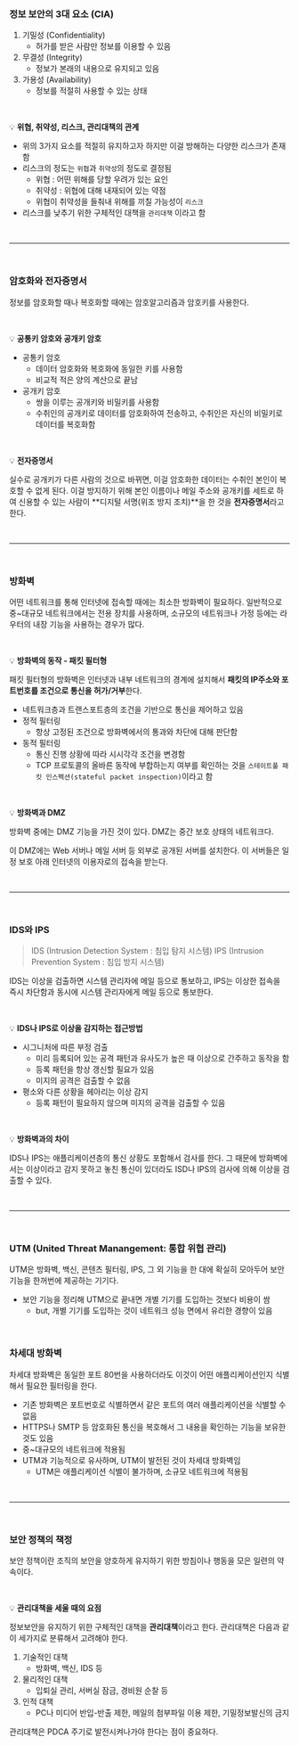 ### 정보 보안의 3대 요소 (CIA)

1. 기밀성 (Confidentiality)
   - 허가를 받은 사람만 정보를 이용할 수 있음
2. 무결성 (Integrity)
   - 정보가 본래의 내용으로 유지되고 있음
3. 가용성 (Availability)
   - 정보를 적절히 사용할 수 있는 상태

<br/>

💡 **위협, 취약성, 리스크, 관리대책의 관계**

- 위의 3가지 요소를 적절히 유지하고자 하지만 이걸 방해하는 다양한 리스크가 존재함
- 리스크의 정도는 `위협`과 `취약성`의 정도로 결정됨
  - 위협 : 어떤 위해를 당할 우려가 있는 요인
  - 취약성 : 위협에 대해 내재되어 있는 약점
  - 위협이 취약성을 들춰내 위해를 끼칠 가능성이 `리스크`
- 리스크를 낮추기 위한 구체적인 대책을 `관리대책` 이라고 함

<br/>

------

<br/>

### 암호화와 전자증명서

정보를 암호화할 때나 복호화할 때에는 암호알고리즘과 암호키를 사용한다.

<br/>

💡 **공통키 암호와 공개키 암호**

- 공통키 암호
  - 데이터 암호화와 복호화에 동일한 키를 사용함
  - 비교적 적은 양의 계산으로 끝남
- 공개키 암호
  - 쌍을 이루는 공개키와 비밀키를 사용함
  - 수취인의 공개키로 데이터를 암호화하여 전송하고, 수취인은 자신의 비밀키로 데이터를 복호화함

<br/>

💡 **전자증명서**

실수로 공개키가 다른 사람의 것으로 바뀌면, 이걸 암호화한 데이터는 수취인 본인이 복호할 수 없게 된다. 이걸 방지하기 위해 본인 이름이나 메일 주소와 공개키를 세트로 하여 신용할 수 있는 사람이 **디지털 서명(위조 방지 조치)**을 한 것을 **전자증명서**라고 한다.

<br/>

------

<br/>

### 방화벽

어떤 네트워크를 통해 인터넷에 접속할 때에는 최소한 방화벽이 필요하다. 일반적으로 중~대규모 네트워크에서는 전용 장치를 사용하며, 소규모의 네트워크나 가정 등에는 라우터의 내장 기능을 사용하는 경우가 많다.

<br/>

💡 **방화벽의 동작 - 패킷 필터형**

패킷 필터형의 방화벽은 인터넷과 내부 네트워크의 경계에 설치해서 **패킷의 IP주소와 포트번호를 조건으로 통신을 허가/거부**한다.

- 네트워크층과 트랜스포트층의 조건을 기반으로 통신을 제어하고 있음
- 정적 필터링
  - 항상 고정된 조건으로 방화벽에서의 통과와 차단에 대해 판단함
- 동적 필터링
  - 통신 진행 상황에 따라 시시각각 조건을 변경함
  - TCP 프로토콜의 올바른 동작에 부합하는지 여부를 확인하는 것을 `스테이트풀 패킷 인스펙션(stateful packet inspection)`이라고 함

<br/>

💡 **방화벽과 DMZ**

방화벽 중에는 DMZ 기능을 가진 것이 있다. DMZ는 중간 보호 상태의 네트워크다.

이 DMZ에는 Web 서버나 메일 서버 등 외부로 공개된 서버를 설치한다. 이 서버들은 일정 보호 아래 인터넷의 이용자로의 접속을 받는다.

<br/>

------

<br/>

### IDS와 IPS

> IDS (Intrusion Detection System : 침입 탐지 시스템) IPS (Intrusion Prevention System : 침입 방지 시스템)

IDS는 이상을 검출하면 시스템 관리자에 메일 등으로 통보하고, IPS는 이상한 접속을 즉시 차단함과 동시에 시스템 관리자에게 메일 등으로 통보한다.

<br/>

💡 **IDS나 IPS로 이상을 감지하는 접근방법**

- 시그니처에 따른 부정 검출
  - 미리 등록되어 있는 공격 패턴과 유사도가 높은 때 이상으로 간주하고 동작을 함
  - 등록 패턴을 항상 갱신할 필요가 있음
  - 미지의 공격은 검출할 수 없음
- 평소와 다른 상황을 헤아리는 이상 감지
  - 등록 패턴이 필요하지 않으며 미지의 공격을 검출할 수 있음

<br/>

💡 **방화벽과의 차이**

IDS나 IPS는 애플리케이션층의 통신 상황도 포함해서 검사를 한다. 그 때문에 방화벽에서는 이상이라고 감지 못하고 놓친 통신이 있더라도 ISD나 IPS의 검사에 의해 이상을 검출할 수 있다.

<br/>

------

<br/>

### UTM (United Threat Manangement: 통합 위협 관리)

UTM은 방화벽, 백신, 콘텐츠 필터링, IPS, 그 외 기능을 한 대에 확실히 모아두어 보안 기능을 한꺼번에 제공하는 기기다.

- 보안 기능을 정리해 UTM으로 끝내면 개별 기기를 도입하는 것보다 비용이 쌈
  - but, 개별 기기를 도입하는 것이 네트워크 성능 면에서 유리한 경향이 있음

<br/>

### 차세대 방화벽

차세대 방화벽은 동일한 포트 80번을 사용하더라도 이것이 어떤 애플리케이션인지 식별해서 필요한 필터링을 한다.

- 기존 방화벽은 포트번호로 식별하면서 같은 포트의 여러 애플리케이션을 식별할 수 없음
- HTTPS나 SMTP 등 암호화된 통신을 복호해서 그 내용을 확인하는 기능을 보유한 것도 있음
- 중~대규모의 네트워크에 적용됨
- UTM과 기능적으로 유사하며, UTM이 발전된 것이 차세대 방화벽임
  - UTM은 애플리케이션 식별이 불가하며, 소규모 네트워크에 적용됨

<br/>

------

<br/>

### 보안 정책의 책정

보안 정책이란 조직의 보안을 양호하게 유지하기 위한 방침이나 행동을 모은 일련의 약속이다.

<br/>

💡 **관리대책을 세울 때의 요점**

정보보안을 유지하기 위한 구체적인 대책을 **관리대책**이라고 한다. 관리대책은 다음과 같이 세가지로 분류해서 고려해야 한다.

1. 기술적인 대책
   - 방화벽, 백신, IDS 등
2. 물리적인 대책
   - 입퇴실 관리, 서버실 잠금, 경비원 순찰 등
3. 인적 대책
   - PC나 미디어 반입-반출 제한, 메일의 첨부파일 이용 제한, 기밀정보발신의 금지

관리대책은 PDCA 주기로 발전시켜나가야 한다는 점이 중요하다.